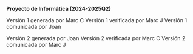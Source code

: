 **Proyecto de Informática (2024-2025Q2)**

Versión 1 generada por Marc C
Versión 1 verificada por Marc J
Versión 1 comunicada por Joan

Versión 2 generada por Joan
Versión 2 verificada por Marc C
Versión 2 comunicada por Marc J
